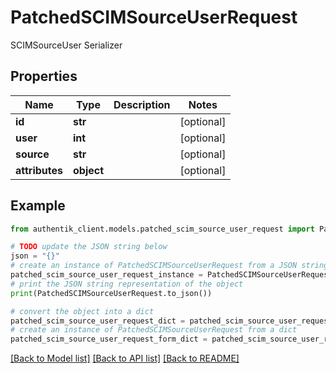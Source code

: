 # PatchedSCIMSourceUserRequest

SCIMSourceUser Serializer

## Properties

Name | Type | Description | Notes
------------ | ------------- | ------------- | -------------
**id** | **str** |  | [optional] 
**user** | **int** |  | [optional] 
**source** | **str** |  | [optional] 
**attributes** | **object** |  | [optional] 

## Example

```python
from authentik_client.models.patched_scim_source_user_request import PatchedSCIMSourceUserRequest

# TODO update the JSON string below
json = "{}"
# create an instance of PatchedSCIMSourceUserRequest from a JSON string
patched_scim_source_user_request_instance = PatchedSCIMSourceUserRequest.from_json(json)
# print the JSON string representation of the object
print(PatchedSCIMSourceUserRequest.to_json())

# convert the object into a dict
patched_scim_source_user_request_dict = patched_scim_source_user_request_instance.to_dict()
# create an instance of PatchedSCIMSourceUserRequest from a dict
patched_scim_source_user_request_form_dict = patched_scim_source_user_request.from_dict(patched_scim_source_user_request_dict)
```
[[Back to Model list]](../README.md#documentation-for-models) [[Back to API list]](../README.md#documentation-for-api-endpoints) [[Back to README]](../README.md)



